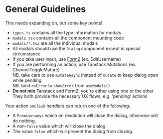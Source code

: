 # General Guidelines

This needs expanding on, but some key points!

- `types.ts` contains all the type information for modals
- `modals.tsx` contains all the component mounting code
- `modals/*.tsx` are all the individual modals
- All modals should use the `Dialog` component except in special circumstance
- If you take user input, use [Form2](../ui/tools/form2.md) (ex. EditUsername)
- If you are performing an action, use Tanstack Mutations (ex. ChannelToggleMature) \
  NB. take care to use `mutateAsync` instead of `mutate` to keep dialog open while pending \
  NB. bind `onError` to `showError` from `useModals()`
- **Do not mix** Tanstack and Form2, you're either using one or the other \
  They both provide the necessary UX flows, e.g. 'pending' actions

Your action `onClick` handlers can return one of the following:

- A `Promise<any>` which on resolution will close the dialog, otherwise will do nothing.
- A non-`false` value which will close the dialog.
- The value `false` which will prevent the dialog from closing.
